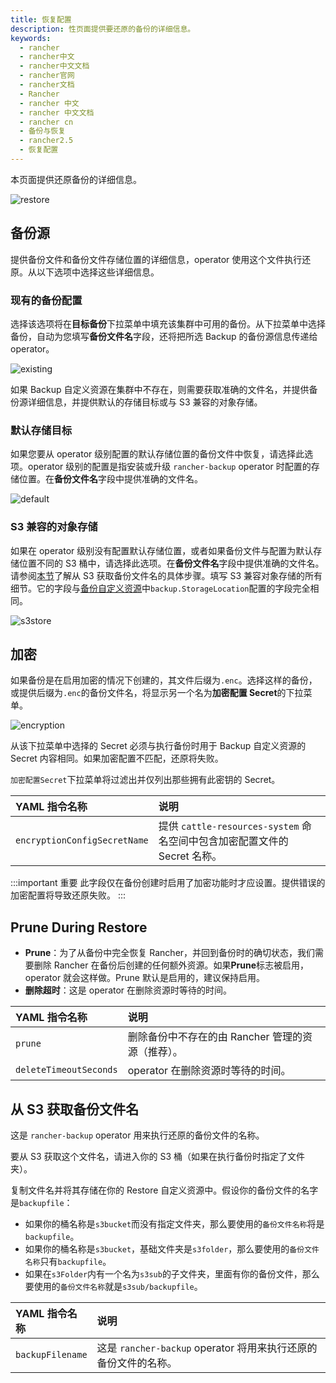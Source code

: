 ```yaml
---
title: 恢复配置
description: 性页面提供要还原的备份的详细信息。
keywords:
  - rancher
  - rancher中文
  - rancher中文文档
  - rancher官网
  - rancher文档
  - Rancher
  - rancher 中文
  - rancher 中文文档
  - rancher cn
  - 备份与恢复
  - rancher2.5
  - 恢复配置
---
```


本页面提供还原备份的详细信息。

![restore](/img/rancher/backup_restore/restore/restore.png)

## 备份源

提供备份文件和备份文件存储位置的详细信息，operator 使用这个文件执行还原。从以下选项中选择这些详细信息。

### 现有的备份配置

选择该选项将在**目标备份**下拉菜单中填充该集群中可用的备份。从下拉菜单中选择备份，自动为您填写**备份文件名**字段，还将把所选 Backup 的备份源信息传递给 operator。

![existing](/img/rancher/backup_restore/restore/existing.png)

如果 Backup 自定义资源在集群中不存在，则需要获取准确的文件名，并提供备份源详细信息，并提供默认的存储目标或与 S3 兼容的对象存储。

### 默认存储目标

如果您要从 operator 级别配置的默认存储位置的备份文件中恢复，请选择此选项。operator 级别的配置是指安装或升级 `rancher-backup` operator 时配置的存储位置。在**备份文件名**字段中提供准确的文件名。

![default](/img/rancher/backup_restore/restore/default.png)

### S3 兼容的对象存储

如果在 operator 级别没有配置默认存储位置，或者如果备份文件与配置为默认存储位置不同的 S3 桶中，请选择此选项。在**备份文件名**字段中提供准确的文件名。请参阅[本节](#从s3获取备份文件名)了解从 S3 获取备份文件名的具体步骤。填写 S3 兼容对象存储的所有细节。它的字段与[备份自定义资源](./../back-up-config/_index#存储位置)中`backup.StorageLocation`配置的字段完全相同。

![s3store](/img/rancher/backup_restore/restore/s3store.png)

## 加密

如果备份是在启用加密的情况下创建的，其文件后缀为`.enc`。选择这样的备份，或提供后缀为`.enc`的备份文件名，将显示另一个名为**加密配置 Secret**的下拉菜单。

![encryption](/img/rancher/backup_restore/restore/encryption.png)

从该下拉菜单中选择的 Secret 必须与执行备份时用于 Backup 自定义资源的 Secret 内容相同。如果加密配置不匹配，还原将失败。

`加密配置Secret`下拉菜单将过滤出并仅列出那些拥有此密钥的 Secret。

| YAML 指令名称                | 说明                                                                      |
| :--------------------------- | :------------------------------------------------------------------------ |
| `encryptionConfigSecretName` | 提供 `cattle-resources-system` 命名空间中包含加密配置文件的 Secret 名称。 |

:::important 重要
此字段仅在备份创建时启用了加密功能时才应设置。提供错误的加密配置将导致还原失败。
:::

## Prune During Restore

- **Prune**：为了从备份中完全恢复 Rancher，并回到备份时的确切状态，我们需要删除 Rancher 在备份后创建的任何额外资源。如果**Prune**标志被启用，operator 就会这样做。Prune 默认是启用的，建议保持启用。
- **删除超时**：这是 operator 在删除资源时等待的时间。

| YAML 指令名称          | 说明                                              |
| :--------------------- | :------------------------------------------------ |
| `prune`                | 删除备份中不存在的由 Rancher 管理的资源（推荐）。 |
| `deleteTimeoutSeconds` | operator 在删除资源时等待的时间。                 |

## 从 S3 获取备份文件名

这是 `rancher-backup` operator 用来执行还原的备份文件的名称。

要从 S3 获取这个文件名，请进入你的 S3 桶（如果在执行备份时指定了文件夹）。

复制文件名并将其存储在你的 Restore 自定义资源中。假设你的备份文件的名字是`backupfile`：

- 如果你的桶名称是`s3bucket`而没有指定文件夹，那么要使用的`备份文件名称`将是`backupfile`。
- 如果你的桶名称是`s3bucket`，基础文件夹是`s3folder`，那么要使用的`备份文件名称`只有`backupfile`。
- 如果在`s3Folder`内有一个名为`s3sub`的子文件夹，里面有你的备份文件，那么要使用的`备份文件名称`就是`s3sub/backupfile`。

| YAML 指令名称    | 说明                                                            |
| :--------------- | :-------------------------------------------------------------- |
| `backupFilename` | 这是 `rancher-backup` operator 将用来执行还原的备份文件的名称。 |
